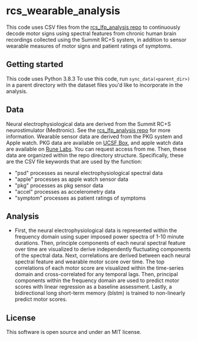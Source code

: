 # rcs_wearable_analysis

This code uses CSV files from the [rcs_lfp_analysis repo](https://github.com/molaruna/rcs_lfp_analysis) 
to continuously decode motor signs using spectral features from chronic human brain recordings collected using the Summit RC+S system, in addition to sensor wearable measures of motor signs and patient ratings of symptoms. 

## Getting started
This code uses Python 3.8.3
To use this code, run ``sync_data(<parent_dir>)`` in a parent directory with the dataset files you'd like to incorporate in the analysis.


## Data
Neural electrophysiological data are derived from the Summit RC+S neurostimulator (Medtronic). See the [rcs_lfp_analysis repo](https://github.com/molaruna/rcs_lfp_analysis) for more information. Wearable sensor data are derived from the PKG system and Apple watch. PKG data are available on [UCSF Box](https://ucsf.app.box.com/folder/0), and apple watch data are available on [Rune Labs](https://app.runelabs.io/patients). You can request access from me. Then, these data are organized within the repo directory structure. Specifically, these are the CSV file keywords that are used by the function:<br/>
* "psd" processes as neural electrophysiological spectral data
* "apple" processes as apple watch sensor data
* "pkg" processes as pkg sensor data
* "accel" processes  as accelerometry data
* "symptom" processes as patient ratings of symptoms
 
## Analysis
* First, the neural electrophysiological data is represented within the frequency domain using super imposed power spectra of 1-10 minute durations. Then, principle components of each neural spectral feature over time are visualized to derive independently fluctuating components of the spectral data. Next, correlations are derived between each neural spectral feature and wearable motor score over time. The top correlations of each motor score are visualized within the time-series domain and cross-correlated for any temporal lags. Then,  principal components within the frequency domain are used to predict motor scores with linear regression as a baseline assessment. Lastly, a bidirectional long short-term memory (blstm) is trained to non-linearly predict motor scores.
  
## License
This software is open source and under an MIT license.
